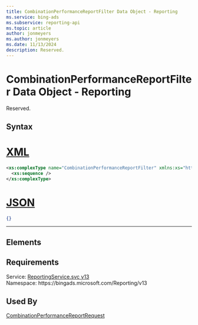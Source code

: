 ```yaml
---
title: CombinationPerformanceReportFilter Data Object - Reporting
ms.service: bing-ads
ms.subservice: reporting-api
ms.topic: article
author: jonmeyers
ms.author: jonmeyers
ms.date: 11/13/2024
description: Reserved.
---
```

# CombinationPerformanceReportFilter Data Object - Reporting
Reserved.

## Syntax

# [XML](#tab/xml)

```xml
<xs:complexType name="CombinationPerformanceReportFilter" xmlns:xs="http://www.w3.org/2001/XMLSchema">
  <xs:sequence />
</xs:complexType>
```

# [JSON](#tab/json)

```json
{}
```

-----

## <a name="elements"></a>Elements

## Requirements
Service: [ReportingService.svc v13](https://reporting.api.bingads.microsoft.com/Api/Advertiser/Reporting/v13/ReportingService.svc)  
Namespace: https\://bingads.microsoft.com/Reporting/v13  

## Used By
[CombinationPerformanceReportRequest](combinationperformancereportrequest.md)  
